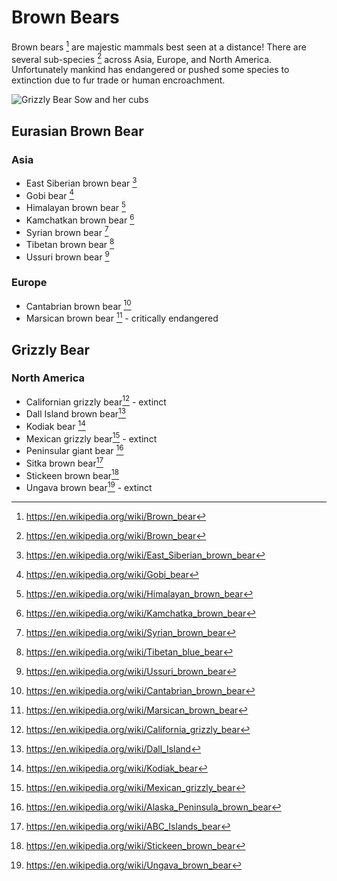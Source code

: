 # Brown Bears

Brown bears [^brn_bear] are majestic mammals best seen at a distance!
There are several sub-species [^brn_bear] across Asia, Europe, and North
America. Unfortunately mankind has endangered or pushed some species to
extinction due to fur trade or human encroachment.

![Grizzly Bear Sow and her cubs](https://upload.wikimedia.org/wikipedia/commons/thumb/d/d7/Grizzly_Bear-_Sow_and_cubs_%285728173840%29.jpg/320px-Grizzly_Bear-_Sow_and_cubs_%285728173840%29.jpg)

## Eurasian Brown Bear

### Asia

* East Siberian brown bear [^e_sib]
* Gobi bear [^gobi]
* Himalayan brown bear [^hima]
* Kamchatkan brown bear [^kamch]
* Syrian brown bear [^syr]
* Tibetan brown bear [^tib]
* Ussuri brown bear [^ussuri]

### Europe

* Cantabrian brown bear [^cant_bear]
* Marsican brown bear [^mars_bear] - critically endangered

## Grizzly Bear

### North America

* Californian grizzly bear[^cali] - extinct
* Dall Island brown bear[^dall]
* Kodiak bear [^kodiak]
* Mexican grizzly bear[^mex] - extinct
* Peninsular giant bear [^pgb]
* Sitka brown bear[^sitka]
* Stickeen brown bear[^stick]
* Ungava brown bear[^ungava] - extinct

[^brn_bear]: https://en.wikipedia.org/wiki/Brown_bear
[^e_sib]: https://en.wikipedia.org/wiki/East_Siberian_brown_bear
[^gobi]: https://en.wikipedia.org/wiki/Gobi_bear
[^hima]: https://en.wikipedia.org/wiki/Himalayan_brown_bear
[^kamch]: https://en.wikipedia.org/wiki/Kamchatka_brown_bear
[^syr]: https://en.wikipedia.org/wiki/Syrian_brown_bear
[^tib]: https://en.wikipedia.org/wiki/Tibetan_blue_bear
[^ussuri]: https://en.wikipedia.org/wiki/Ussuri_brown_bear
[^cant_bear]: https://en.wikipedia.org/wiki/Cantabrian_brown_bear
[^mars_bear]: https://en.wikipedia.org/wiki/Marsican_brown_bear
[^cali]: https://en.wikipedia.org/wiki/California_grizzly_bear
[^dall]: https://en.wikipedia.org/wiki/Dall_Island
[^kodiak]: https://en.wikipedia.org/wiki/Kodiak_bear
[^mex]: https://en.wikipedia.org/wiki/Mexican_grizzly_bear
[^pgb]: https://en.wikipedia.org/wiki/Alaska_Peninsula_brown_bear
[^sitka]: https://en.wikipedia.org/wiki/ABC_Islands_bear
[^stick]: https://en.wikipedia.org/wiki/Stickeen_brown_bear
[^ungava]: https://en.wikipedia.org/wiki/Ungava_brown_bear
